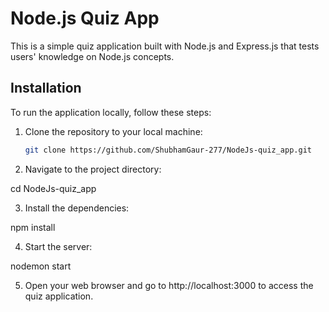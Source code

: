 # Node.js Quiz App

This is a simple quiz application built with Node.js and Express.js that tests users' knowledge on Node.js concepts.

## Installation

To run the application locally, follow these steps:

1. Clone the repository to your local machine:

   ```bash
   git clone https://github.com/ShubhamGaur-277/NodeJs-quiz_app.git

2. Navigate to the project directory:

  cd NodeJs-quiz_app

3. Install the dependencies:

  npm install
  
4. Start the server:

 nodemon start
 
5. Open your web browser and go to http://localhost:3000 to access the quiz application.
